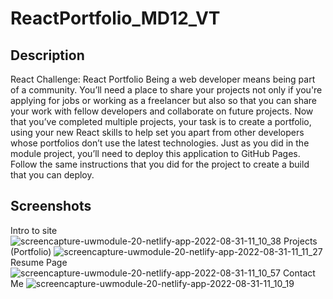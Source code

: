 # ReactPortfolio_MD12_VT

## Description

React Challenge: React Portfolio  Being a web developer means being part of a community. You’ll need a place to share your projects not only if you're applying for jobs or working as a freelancer but also so that you can share your work with fellow developers and collaborate on future projects.  Now that you’ve completed multiple projects, your task is to create a portfolio, using your new React skills to help set you apart from other developers whose portfolios don’t use the latest technologies.  Just as you did in the module project, you’ll need to deploy this application to GitHub Pages. Follow the same instructions that you did for the project to create a build that you can deploy. 


## Screenshots

Intro to site
![screencapture-uwmodule-20-netlify-app-2022-08-31-11_10_38](https://user-images.githubusercontent.com/31176226/187750374-33b252cd-083d-4c05-bbba-139f8df3ddfa.png)
Projects (Portfolio)
![screencapture-uwmodule-20-netlify-app-2022-08-31-11_11_27](https://user-images.githubusercontent.com/31176226/187750297-b8072581-4486-4060-96d1-a9d8f64fc265.png)
Resume Page
![screencapture-uwmodule-20-netlify-app-2022-08-31-11_10_57](https://user-images.githubusercontent.com/31176226/187750379-7de1848e-e31b-4699-8b71-e1a6015f45f0.png)
Contact Me
![screencapture-uwmodule-20-netlify-app-2022-08-31-11_10_19](https://user-images.githubusercontent.com/31176226/187750383-87a8c4f2-a875-47eb-ae58-d14a67e69a66.png)
